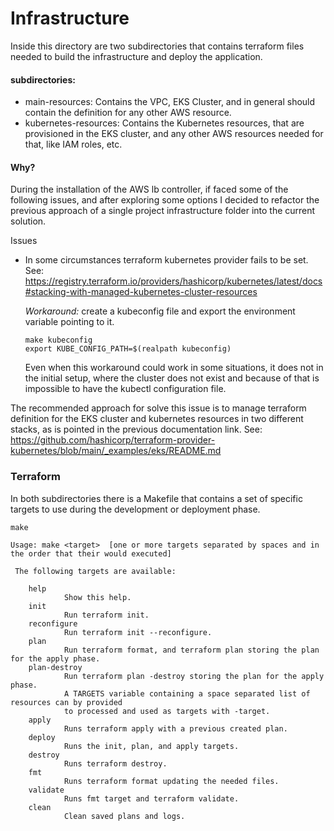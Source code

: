 # Infrastructure

Inside this directory are two subdirectories that contains terraform files needed to build the infrastructure and deploy the application.

#### subdirectories:

- main-resources: Contains the VPC, EKS Cluster, and in general should contain the definition for any other AWS resource.
- kubernetes-resources: Contains the Kubernetes resources, that are provisioned in the EKS cluster, and any other AWS 
  resources needed for that, like IAM roles, etc.


#### Why?

During the installation of the AWS lb controller, if faced some of the following issues, and after exploring some 
options I decided to refactor the previous approach of a single project infrastructure folder into the current solution.

Issues

- In some circumstances terraform kubernetes provider fails to be set.
  See: https://registry.terraform.io/providers/hashicorp/kubernetes/latest/docs#stacking-with-managed-kubernetes-cluster-resources

  *Workaround:* create a kubeconfig file and export the environment variable pointing to it.
  ```shell
  make kubeconfig
  export KUBE_CONFIG_PATH=$(realpath kubeconfig)
  ```
  Even when this workaround could work in some situations, it does not in the initial setup, where the cluster does not
  exist and because of that is impossible to have the kubectl configuration file.

The recommended approach for solve this issue is to manage terraform definition for the EKS cluster and kubernetes
resources in two different stacks, as is pointed in the previous documentation link.
See: https://github.com/hashicorp/terraform-provider-kubernetes/blob/main/_examples/eks/README.md



### Terraform

In both subdirectories there is a Makefile that contains a set of specific targets to use during the development or deployment phase.

```shell
make

Usage: make <target>  [one or more targets separated by spaces and in the order that their would executed]

 The following targets are available: 

	help
			Show this help.
	init
			Run terraform init.
	reconfigure
			Run terraform init --reconfigure.
	plan
			Run terraform format, and terraform plan storing the plan for the apply phase.
	plan-destroy
			Run terraform plan -destroy storing the plan for the apply phase.
			A TARGETS variable containing a space separated list of resources can by provided
			to processed and used as targets with -target.
	apply
			Runs terraform apply with a previous created plan.
	deploy
			Runs the init, plan, and apply targets.
	destroy
			Runs terraform destroy.
	fmt
			Runs terraform format updating the needed files.
	validate
			Runs fmt target and terraform validate.
	clean
			Clean saved plans and logs.
```
